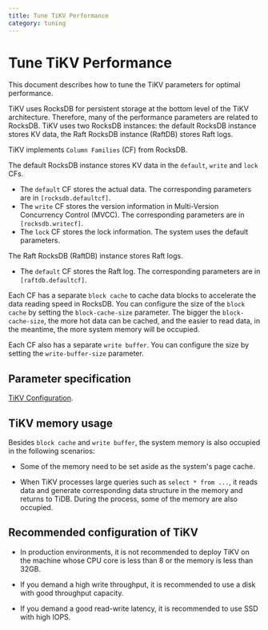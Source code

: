 ```yaml
---
title: Tune TiKV Performance
category: tuning
---
```


# Tune TiKV Performance

This document describes how to tune the TiKV parameters for optimal performance.

TiKV uses RocksDB for persistent storage at the bottom level of the TiKV architecture. Therefore, many of the performance parameters are related to RocksDB.
TiKV uses two RocksDB instances: the default RocksDB instance stores KV data, the Raft RocksDB instance (RaftDB) stores Raft logs.

TiKV implements `Column Families` (CF) from RocksDB.

The default RocksDB instance stores KV data in the `default`, `write` and `lock` CFs.
+ The `default` CF stores the actual data. The corresponding parameters are in  `[rocksdb.defaultcf]`.
+ The `write` CF stores the version information in Multi-Version Concurrency Control (MVCC). The corresponding parameters are in `[rocksdb.writecf]`.
+ The `lock` CF stores the lock information. The system uses the default parameters.

The Raft RocksDB (RaftDB) instance stores Raft logs.
+ The `default` CF stores the Raft log. The corresponding parameters are in `[raftdb.defaultcf]`.

Each CF has a separate `block cache` to cache data blocks to accelerate the data reading speed in RocksDB. You can configure the size of the `block cache` by setting the `block-cache-size` parameter. The bigger the `block-cache-size`, the more hot data can be cached, and the easier to read data, in the meantime, the more system memory will be occupied.

Each CF also has a separate `write buffer`. You can configure the size by setting the `write-buffer-size` parameter.

## Parameter specification

[TiKV Configuration](https://github.com/pingcap/tikv/blob/master/etc/config-template.toml).

## TiKV memory usage

Besides `block cache` and `write buffer`, the system memory is also occupied in the following scenarios:

+ Some of the memory need to be set aside as the system's page cache.

+ When TiKV processes large queries such as `select * from ...`, it reads data and generate corresponding data structure in the memory and returns to TiDB. During the process, some of the memory are also occupied.


## Recommended configuration of TiKV

+ In production environments, it is not recommended to deploy TiKV on the machine whose CPU core is less than 8 or the memory is less than 32GB.

+ If you demand a high write throughput, it is recommended to use a disk with good throughput capacity.

+ If you demand a good read-write latency, it is recommended to use SSD with high IOPS.
